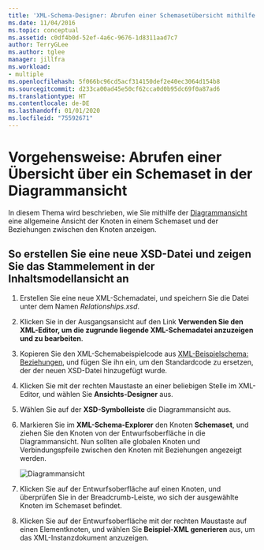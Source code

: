 ```yaml
---
title: 'XML-Schema-Designer: Abrufen einer Schemasetübersicht mithilfe der Diagrammansicht'
ms.date: 11/04/2016
ms.topic: conceptual
ms.assetid: c0df4b0d-52ef-4a6c-9676-1d8311aad7c7
author: TerryGLee
ms.author: tglee
manager: jillfra
ms.workload:
- multiple
ms.openlocfilehash: 5f066bc96cd5acf314150def2e40ec3064d154b8
ms.sourcegitcommit: d233ca00ad45e50cf62cca0d0b95dc69f0a87ad6
ms.translationtype: HT
ms.contentlocale: de-DE
ms.lasthandoff: 01/01/2020
ms.locfileid: "75592671"
---
```

# <a name="how-to-get-an-overview-of-a-schema-set-using-the-graph-view"></a>Vorgehensweise: Abrufen einer Übersicht über ein Schemaset in der Diagrammansicht

In diesem Thema wird beschrieben, wie Sie mithilfe der [Diagrammansicht](../xml-tools/graph-view.md) eine allgemeine Ansicht der Knoten in einem Schemaset und der Beziehungen zwischen den Knoten anzeigen.

## <a name="to-create-a-new-xsd-file-and-display-the-root-element-in-the-content-model-view"></a>So erstellen Sie eine neue XSD-Datei und zeigen Sie das Stammelement in der Inhaltsmodellansicht an

1. Erstellen Sie eine neue XML-Schemadatei, und speichern Sie die Datei unter dem Namen *Relationships.xsd*.

2. Klicken Sie in der Ausgangsansicht auf den Link **Verwenden Sie den XML-Editor, um die zugrunde liegende XML-Schemadatei anzuzeigen und zu bearbeiten**.

3. Kopieren Sie den XML-Schemabeispielcode aus [XML-Beispielschema: Beziehungen](../xml-tools/sample-xsd-file-relationships.md), und fügen Sie ihn ein, um den Standardcode zu ersetzen, der der neuen XSD-Datei hinzugefügt wurde.

4. Klicken Sie mit der rechten Maustaste an einer beliebigen Stelle im XML-Editor, und wählen Sie **Ansichts-Designer** aus.

5. Wählen Sie auf der **XSD-Symbolleiste** die Diagrammansicht aus.

6. Markieren Sie im **XML-Schema-Explorer** den Knoten **Schemaset**, und ziehen Sie den Knoten von der Entwurfsoberfläche in die Diagrammansicht. Nun sollten alle globalen Knoten und Verbindungspfeile zwischen den Knoten mit Beziehungen angezeigt werden.

     ![Diagrammansicht](../xml-tools/media/relationshipingraphview.gif)

7. Klicken Sie auf der Entwurfsoberfläche auf einen Knoten, und überprüfen Sie in der Breadcrumb-Leiste, wo sich der ausgewählte Knoten im Schemaset befindet.

8. Klicken Sie auf der Entwurfsoberfläche mit der rechten Maustaste auf einen Elementknoten, und wählen Sie **Beispiel-XML generieren** aus, um das XML-Instanzdokument anzuzeigen.
